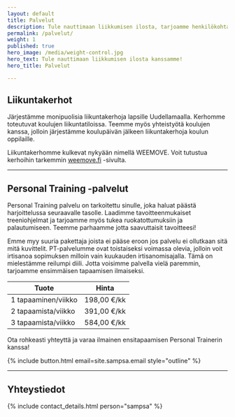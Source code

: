 ```yaml
---
layout: default
title: Palvelut
description: Tule nauttimaan liikkumisen ilosta, tarjoamme henkilökohtaista valmennusta ja ryhmäliikuntatunteja.
permalink: /palvelut/
weight: 1
published: true
hero_image: /media/weight-control.jpg
hero_text: Tule nauttimaan liikkumisen ilosta kanssamme!
hero_title: Palvelut

---
```




## Liikuntakerhot

Järjestämme monipuolisia liikuntakerhoja lapsille Uudellamaalla. Kerhomme toteutuvat koulujen liikuntatiloissa. Teemme myös yhteistyötä koulujen kanssa, jolloin järjestämme koulupäivän jälkeen liikuntakerhoja koulun oppilaille. 

Liikuntakerhomme kulkevat nykyään nimellä WEEMOVE. Voit tutustua kerhoihin tarkemmin [weemove.fi](https://weemove.fi/) -sivulta.

---

## Personal Training -palvelut

Personal Training palvelu on tarkoitettu sinulle, joka haluat päästä harjoittelussa seuraavalle tasolle. Laadimme tavoitteenmukaiset treeniohjelmat ja tarjoamme myös tukea ruokatottumuksiin ja palautumiseen. Teemme parhaamme jotta saavuttaisit tavoitteesi!

Emme myy suuria pakettaja joista ei pääse eroon jos palvelu ei ollutkaan sitä mitä kuvittelit. PT-palvelumme ovat toistaiseksi voimassa olevia, jolloin voit irtisanoa sopimuksen milloin vain kuukauden irtisanomisajalla. Tämä on mielestämme reilumpi diili. Jotta voisimme palvella vielä paremmin, tarjoamme ensimmäisen tapaamisen ilmaiseksi. 

| Tuote                     | Hinta               |
| ------------------------- | ------------------- |
| 1 tapaaminen/viikko       | 198,00 €/kk         |
| 2 tapaamista/viikko       | 391,00 €/kk         |
| 3 tapaamista/viikko       | 584,00 €/kk         |



Ota rohkeasti yhteyttä ja varaa ilmainen ensitapaamisen Personal Trainerin kanssa!

{% include button.html email=site.sampsa.email style="outline" %}

---

## Yhteystiedot

{% include contact_details.html person="sampsa" %}
